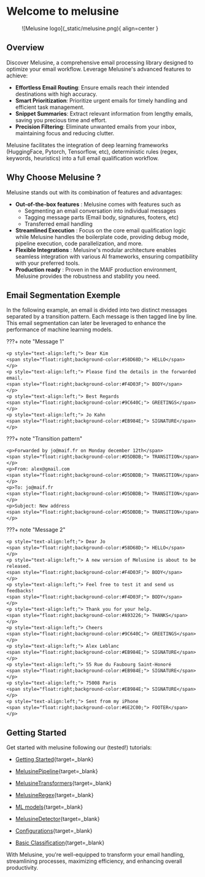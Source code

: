# Welcome to melusine

<figure markdown>
  ![Melusine logo](_static/melusine.png){ align=center }
</figure>

## Overview

Discover Melusine, a comprehensive email processing library 
designed to optimize your email workflow. 
Leverage Melusine's advanced features to achieve:

- **Effortless Email Routing**: Ensure emails reach their intended destinations with high accuracy.
- **Smart Prioritization**: Prioritize urgent emails for timely handling and efficient task management.
- **Snippet Summaries**: Extract relevant information from lengthy emails, saving you precious time and effort.
- **Precision Filtering**: Eliminate unwanted emails from your inbox, maintaining focus and reducing clutter.

Melusine facilitates the integration of deep learning frameworks (HuggingFace, Pytorch, Tensorflow, etc), 
deterministic rules (regex, keywords, heuristics) into a full email qualification workflow.

## Why Choose Melusine ?

Melusine stands out with its combination of features and advantages:  

- **Out-of-the-box features** : Melusine comes with features such as
    - Segmenting an email conversation into individual messages
    - Tagging message parts (Email body, signatures, footers, etc)
    - Transferred email handling
- **Streamlined Execution** : Focus on the core email qualification logic 
while Melusine handles the boilerplate code, providing debug mode, pipeline execution, code parallelization, and more.
- **Flexible Integrations** : Melusine's modular architecture enables seamless integration with various AI frameworks, 
ensuring compatibility with your preferred tools.
- **Production ready** : Proven in the MAIF production environment, 
Melusine provides the robustness and stability you need.

## Email Segmentation Exemple

In the following example, an email is divided into two distinct messages 
separated by a transition pattern. 
Each message is then tagged line by line. 
This email segmentation can later be leveraged to enhance the performance of machine learning models.

???+ note "Message 1"

    <p style="text-align:left;"> Dear Kim
    <span style="float:right;background-color:#58D68D;"> HELLO</span>
    </p>
    <p style="text-align:left;"> Please find the details in the forwarded email.
    <span style="float:right;background-color:#F4D03F;"> BODY</span>
    </p>
    <p style="text-align:left;"> Best Regards
    <span style="float:right;background-color:#9C640C;"> GREETINGS</span>
    </p>
    <p style="text-align:left;"> Jo Kahn
    <span style="float:right;background-color:#EB984E;"> SIGNATURE</span>
    </p>

???+ note "Transition pattern"

    <p>Forwarded by jo@maif.fr on Monday december 12th</span>
    <span style="float:right;background-color:#D5DBDB;"> TRANSITION</span>
    </p>
    <p>From: alex@gmail.com
    <span style="float:right;background-color:#D5DBDB;"> TRANSITION</span>
    </p>
    <p>To: jo@maif.fr
    <span style="float:right;background-color:#D5DBDB;"> TRANSITION</span>
    </p>
    <p>Subject: New address
    <span style="float:right;background-color:#D5DBDB;"> TRANSITION</span>
    </p>

???+ note "Message 2"

    <p style="text-align:left;"> Dear Jo
    <span style="float:right;background-color:#58D68D;"> HELLO</span>
    </p>
    <p style="text-align:left;"> A new version of Melusine is about to be released.
    <span style="float:right;background-color:#F4D03F;"> BODY</span>
    </p>
    <p style="text-align:left;"> Feel free to test it and send us feedbacks!
    <span style="float:right;background-color:#F4D03F;"> BODY</span>
    </p>
    <p style="text-align:left;"> Thank you for your help.
    <span style="float:right;background-color:#A93226;"> THANKS</span>
    </p>
    <p style="text-align:left;"> Cheers
    <span style="float:right;background-color:#9C640C;"> GREETINGS</span>
    </p>
    <p style="text-align:left;"> Alex Leblanc
    <span style="float:right;background-color:#EB984E;"> SIGNATURE</span>
    </p>
    <p style="text-align:left;"> 55 Rue du Faubourg Saint-Honoré
    <span style="float:right;background-color:#EB984E;"> SIGNATURE</span>
    </p>
    <p style="text-align:left;"> 75008 Paris
    <span style="float:right;background-color:#EB984E;"> SIGNATURE</span>
    </p>
    <p style="text-align:left;"> Sent from my iPhone
    <span style="float:right;background-color:#6E2C00;"> FOOTER</span>
    </p>


## Getting Started

Get started with melusine following our (tested!) tutorials:

* [Getting Started](tutorials/00_GettingStarted.md){target=_blank}

* [MelusinePipeline](tutorials/01_MelusinePipeline.md){target=_blank}

* [MelusineTransformers](tutorials/02_MelusineTransformers.md){target=_blank}

* [MelusineRegex](tutorials/03_MelusineRegex.md){target=_blank}

* [ML models](tutorials/04_UsingModels.md){target=_blank}

* [MelusineDetector](tutorials/05a_MelusineDetectors.md){target=_blank}

* [Configurations](tutorials/06_Configurations.md){target=_blank}

* [Basic Classification](tutorials/07_BasicClassification.md){target=_blank}


With Melusine, you're well-equipped to transform your email handling, streamlining processes, maximizing efficiency, 
and enhancing overall productivity.
